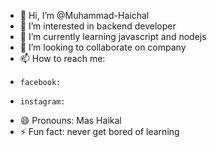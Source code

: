 - 👋 Hi, I’m @Muhammad-Haichal
- 👀 I’m interested in backend developer
- 🌱 I’m currently learning javascript and nodejs 
- 💞️ I’m looking to collaborate on company 
- 📫 How to reach me:
-     facebook:
-     instagram:
- 😄 Pronouns: Mas Haikal
- ⚡ Fun fact: never get bored of learning

<!---
Muhammad-Haichal/Muhammad-Haichal is a ✨ special ✨ repository because its `README.md` (this file) appears on your GitHub profile.
You can click the Preview link to take a look at your changes.
--->
